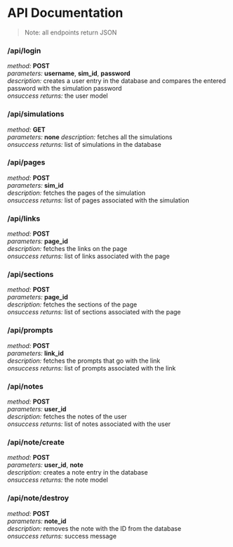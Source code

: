 # API Documentation

> Note: all endpoints return JSON  

### /api/login  
*method:* **POST**  
*parameters:* **username**, **sim_id**, **password**  
*description:* creates a user entry in the database and compares the entered password with the simulation password  
*onsuccess returns:* the user model  

### /api/simulations  
*method:* **GET**  
*parameters:* **none**
*description:* fetches all the simulations  
*onsuccess returns:* list of simulations in the database  

### /api/pages  
*method:* **POST**  
*parameters:* **sim_id**  
*description:* fetches the pages of the simulation  
*onsuccess returns:* list of pages associated with the simulation  

### /api/links  
*method:* **POST**  
*parameters:* **page_id**  
*description:* fetches the links on the page  
*onsuccess returns:* list of links associated with the page  

### /api/sections  
*method:* **POST**  
*parameters:* **page_id**  
*description:*  fetches the sections of the page  
*onsuccess returns:* list of sections associated with the page  

### /api/prompts  
*method:* **POST**  
*parameters:* **link_id**  
*description:* fetches the prompts that go with the link  
*onsuccess returns:* list of prompts associated with the link  

### /api/notes  
*method:* **POST**  
*parameters:* **user_id**  
*description:* fetches the notes of the user  
*onsuccess returns:* list of notes associated with the user  

### /api/note/create  
*method:* **POST**  
*parameters:* **user_id**, **note**  
*description:* creates a note entry in the database  
*onsuccess returns:* the note model  

### /api/note/destroy  
*method:* **POST**  
*parameters:* **note_id**  
*description:* removes the note with the ID from the database  
*onsuccess returns:* success message  
